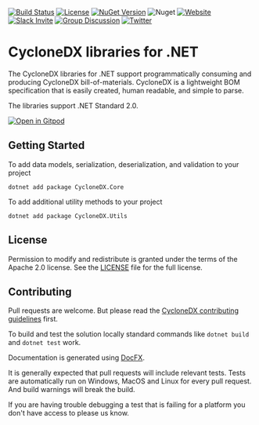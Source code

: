 [![Build Status](https://github.com/CycloneDX/cyclonedx-dotnet-library/workflows/.NET%20Core%20CI/badge.svg)](https://github.com/CycloneDX/cyclonedx-dotnet-library/actions?workflow=.NET+Core+CI)
[![License](https://img.shields.io/badge/license-Apache%202.0-brightgreen.svg)][License]
[![NuGet Version](https://img.shields.io/nuget/v/CycloneDX.Core.svg)](https://www.nuget.org/packages/CycloneDX.Core/)
![Nuget](https://img.shields.io/nuget/dt/CycloneDX.Models.svg)
[![Website](https://img.shields.io/badge/https://-cyclonedx.org-blue.svg)](https://cyclonedx.org/)
[![Slack Invite](https://img.shields.io/badge/Slack-Join-blue?logo=slack&labelColor=393939)](https://cyclonedx.org/slack/invite)
[![Group Discussion](https://img.shields.io/badge/discussion-groups.io-blue.svg)](https://groups.io/g/CycloneDX)
[![Twitter](https://img.shields.io/twitter/url/http/shields.io.svg?style=social&label=Follow)](https://twitter.com/CycloneDX_Spec)

# CycloneDX libraries for .NET


The CycloneDX libraries for .NET support programmatically consuming and producing CycloneDX bill-of-materials. CycloneDX is a lightweight BOM specification that is easily created, human readable, and simple to parse.

The libraries support .NET Standard 2.0.

[![Open in Gitpod](https://gitpod.io/button/open-in-gitpod.svg)](https://gitpod.io/#https://github.com/CycloneDX/cyclonedx-dotnet-library)

## Getting Started

To add data models, serialization, deserialization, and validation to your project

```
dotnet add package CycloneDX.Core
```

To add additional utility methods to your project

```
dotnet add package CycloneDX.Utils
```

## License

Permission to modify and redistribute is granted under the terms of the Apache 2.0 license. See the [LICENSE] file for the full license.

[License]: https://github.com/CycloneDX/cyclonedx-dotnet-library/blob/master/LICENSE

## Contributing

Pull requests are welcome. But please read the
[CycloneDX contributing guidelines](https://github.com/CycloneDX/.github/blob/master/CONTRIBUTING.md) first.

To build and test the solution locally standard commands like `dotnet build` and `dotnet test` work.

Documentation is generated using [DocFX](https://dotnet.github.io/docfx/index.html).

It is generally expected that pull requests will include relevant tests.
Tests are automatically run on Windows, MacOS and Linux for every pull request.
And build warnings will break the build.

If you are having trouble debugging a test that is failing for a platform you
don't have access to please us know.
